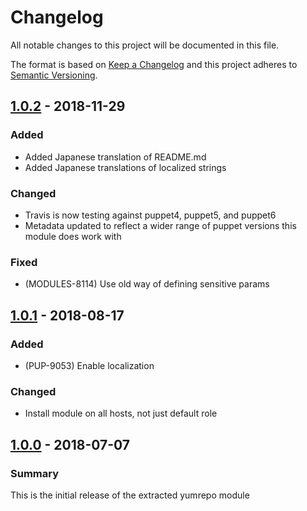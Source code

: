 # Changelog

All notable changes to this project will be documented in this file.

The format is based on [Keep a Changelog](http://keepachangelog.com/en/1.0.0/) and this project adheres to [Semantic Versioning](http://semver.org).

## [1.0.2] - 2018-11-29
### Added
- Added Japanese translation of README.md
- Added Japanese translations of localized strings
### Changed
- Travis is now testing against puppet4, puppet5, and puppet6
- Metadata updated to reflect a wider range of puppet versions this module does work with
### Fixed
- (MODULES-8114) Use old way of defining sensitive params

## [1.0.1] - 2018-08-17
### Added
- (PUP-9053) Enable localization
### Changed
- Install module on all hosts, not just default role

## [1.0.0] - 2018-07-07
### Summary
This is the initial release of the extracted yumrepo module

[1.0.2]: https://github.com/puppetlabs/puppetlabs-yumrepo_core/compare/1.0.1...1.0.2
[1.0.1]: https://github.com/puppetlabs/puppetlabs-yumrepo_core/compare/1.0.0...1.0.1
[1.0.0]: https://github.com/puppetlabs/puppetlabs-yumrepo_core/releases/tag/1.0.0
